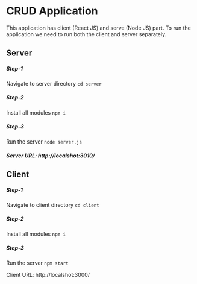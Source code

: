 # CRUD Application
This application has client (React JS) and serve (Node JS) part.
To run the application we need to run both the client and server separately.

## Server
##### Step-1
Navigate to server directory
        ```cd server```

##### Step-2
 Install all modules
        ```npm i```

##### Step-3
Run the server
        ```node server.js```

##### Server URL: http://localshot:3010/


## Client
##### Step-1
 Navigate to client directory
        ```cd client```

##### Step-2
Install all modules
        ```npm i```

##### Step-3
 Run the server
        ```npm start```

Client URL: http://localshot:3000/